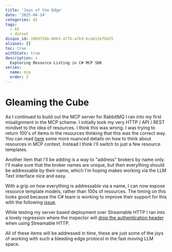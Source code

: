 ```yaml
---
title: 'Joys of the Edge'
date: '2025-04-24'
categories: AI
tags:
  - AI
  - dotnet
disqus_id: 3d69756b-8663-477b-a7b9-bcab13ef0425
aliases: []
toc: true
withStats: true
description: >
  Exploring Resource Listing in C# MCP SDK 
series:
  name: mcp
  order: 2
---
```


# Gleaming the Cube

As I continued to build out the MCP server for RabbitMQ I ran into my first misalignment in the MCP scheme. I initially took my very HTTP / API / REST mindset to the idea of resources. I think this was wrong. I was trying to return 100's of items in the resources thinking that this was the correct way. You can read [here](https://github.com/orgs/modelcontextprotocol/discussions/281) some more nuanced details on how to think about resources in MCP context. Instead I think I'll switch to just a few resource templates.

Another item that I'll be adding is a way to "address" brokers by name only. I'll make sure that the broker names are unique, but then everything should be addressable by their name, which I'm hoping makes working via the LLM Text interface nice and easy.

With a grip on how everything is addressable via a name, I can now expose resource template models, rather than 100s of resources. The timing on this looks good because the C# team is working to improve their support for this with the following [issue](https://github.com/modelcontextprotocol/csharp-sdk/issues/72).

While testing my server based deployment over Streamable HTTP I ran into a lovely regression where the inspector will [drop the authentication header](https://github.com/modelcontextprotocol/inspector/issues/369) when using Streamable HTTP.

All of these items will be addressed in time, these are just some of the joys of working with such a bleeding edge protocol in the fast moving LLM space.



